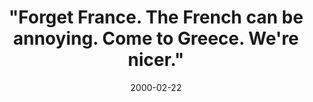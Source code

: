 ---
layout: base.njk
title : '&#34;Forget France. The French can be annoying. Come to Greece. We&#39;re nicer.&#34;' 
view_title : '&#34;Forget France. The French can be annoying. Come to Greece. We&#39;re nicer.&#34;' 
year : '2000' 
date : '2000-02-22' 
img_file : '/drawing/forgetfr.png' 
html_file : 'forgetfra' 
next_html : 'senddown.html' 
year_order : '199' 
permalink : "title/{{html_file}}.html"
---